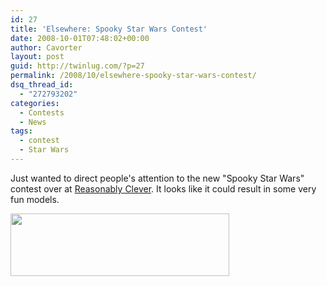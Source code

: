```yaml
---
id: 27
title: 'Elsewhere: Spooky Star Wars Contest'
date: 2008-10-01T07:48:02+00:00
author: Cavorter
layout: post
guid: http://twinlug.com/?p=27
permalink: /2008/10/elsewhere-spooky-star-wars-contest/
dsq_thread_id:
  - "272793202"
categories:
  - Contests
  - News
tags:
  - contest
  - Star Wars
---
```

Just wanted to direct people's attention to the new "Spooky Star Wars" contest over at <a href="http://www.reasonablyclever.com" target="_blank">Reasonably Clever</a>. It looks like it could result in some very fun models.

[<img class="aligncenter" title="Reasonably Clever Spooky Star Wars Contest" src="http://www.brickshelf.com/gallery/cjdoyle/contest/350x100_banner.jpg" alt="" width="350" height="100" />](http://www.reasonablyclever.com/lego/contest/spooky/index.html)